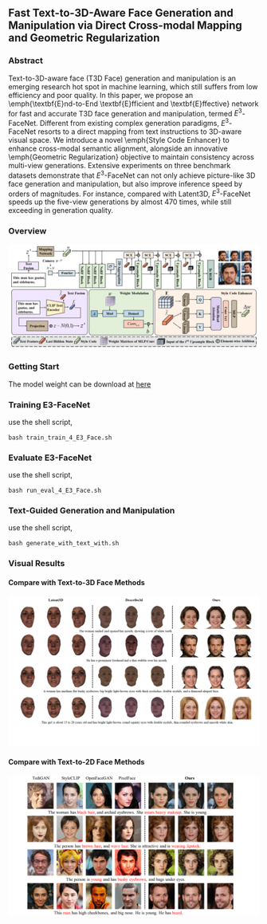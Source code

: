 ## Fast Text-to-3D-Aware Face Generation and Manipulation via Direct Cross-modal Mapping and Geometric Regularization

### Abstract

Text-to-3D-aware face (T3D Face) generation and manipulation is an emerging research hot spot in machine learning, which still suffers from low efficiency and poor quality. In this paper, we propose an \emph{\textbf{E}nd-to-End \textbf{E}fficient and \textbf{E}ffective} network for fast and accurate T3D face generation and manipulation, termed $E^3$-FaceNet. Different from existing complex generation paradigms, $E^3$-FaceNet resorts to a direct mapping from text instructions to 3D-aware visual space. We introduce a novel \emph{Style Code Enhancer} to enhance cross-modal semantic alignment, alongside an innovative \emph{Geometric Regularization} objective to maintain consistency across multi-view generations. Extensive experiments on three benchmark datasets demonstrate that $E^3$-FaceNet can not only achieve picture-like 3D face generation and manipulation, but also improve inference speed by orders of magnitudes. For instance, compared with Latent3D, $E^3$-FaceNet speeds up the five-view generations by almost 470 times, while still exceeding in generation quality.

### Overview

![](figure/overview-readme.png)



### Getting Start

The model weight can be download at [here](https://drive.google.com/file/d/1msBAgRYo_o3yT9Nx1q86KMZRoboxkpxB/view?usp=sharing)

### Training E3-FaceNet

use the shell script,

```
bash train_train_4_E3_Face.sh
```

### Evaluate E3-FaceNet

use the shell script,

```
bash run_eval_4_E3_Face.sh
```

### Text-Guided Generation and Manipulation

use the shell script,

```
bash generate_with_text_with.sh
```



### Visual Results

#### Compare with Text-to-3D Face Methods

<img src="figure/3D-readme.png" style="zoom:67%;" />

#### Compare with Text-to-2D Face Methods

<img src="figure/2D-readme.png" style="zoom: 67%;" />

